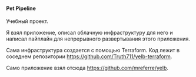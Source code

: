 #### Pet Pipeline
Учебный проект. 

Я взял приложение, описал облачную инфраструктуру для него и написал пайплайн для непрерывного развертывания этого приложения.

Сама инфраструктура создается с помощью Terraform. Код лежит в соседнем репозитории https://github.com/Truth711/yelb-terraform.

Само приложение взял отсюда https://github.com/mreferre/yelb.